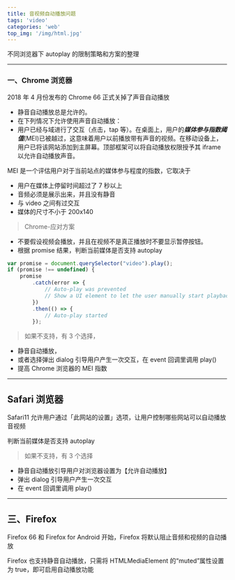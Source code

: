 ```yaml
---
title: 音视频自动播放问题
tags: 'video'
categories: 'web'
top_img: '/img/html.jpg'
---
```

不同浏览器下 autoplay 的限制策略和方案的整理

___
### 一、Chrome 浏览器

2018 年 4 月份发布的 Chrome 66 正式关掉了声音自动播放

* 静音自动播放总是允许的。
* 在下列情况下允许使用声音自动播放：
* 用户已经与域进行了交互（点击，tap 等）。在桌面上，用户的***媒体参与指数阈值***(MEI)已被越过，这意味着用户以前播放带有声音的视频。在移动设备上，用户已将该网站添加到主屏幕。顶部框架可以将自动播放权限授予其 iframe 以允许自动播放声音。


MEI 是一个评估用户对于当前站点的媒体参与程度的指数，它取决于
-   用户在媒体上停留时间超过了 7 秒以上
-   音频必须是展示出来，并且没有静音
-   与 video 之间有过交互
-   媒体的尺寸不小于 200x140

> Chrome-应对方案

- 不要假设视频会播放，并且在视频不是真正播放时不要显示暂停按钮。
- 根据 promise 结果，判断当前媒体是否支持 autoplay

``` javascript
var promise = document.querySelector("video").play();
if (promise !== undefined) {
    promise
        .catch(error => {
            // Auto-play was prevented
            // Show a UI element to let the user manually start playback
        })
        .then(() => {
            // Auto-play started
        });
```

> 如果不支持，有 3 个选择，
 - 静音自动播放，
 - 或者选择弹出 dialog 引导用户产生一次交互，在 event 回调里调用 play()
 - 提高 Chrome 浏览器的 MEI 指数

___
## Safari 浏览器

Safari11 允许用户通过「此网站的设置」选项，让用户控制哪些网站可以自动播放音视频

 判断当前媒体是否支持 autoplay
>如果不支持，有 3 个选择
- 静音自动播放引导用户对浏览器设置为【允许自动播放】
- 弹出 dialog 引导用户产生一次交互
- 在 event 回调里调用 play()
___
## 三、Firefox

 Firefox 66 和 Firefox for Android 开始，Firefox 将默认阻止音频和视频的自动播放

Firefox 也支持静音自动播放，只需将 HTMLMediaElement 的“muted”属性设置为 true，即可启用自动播放功能










